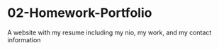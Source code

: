 # 02-Homework-Portfolio
A website with my resume including my nio, my work, and my contact information
